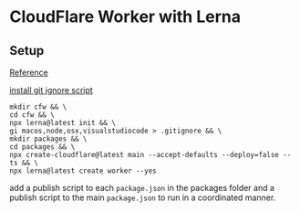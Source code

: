 # CloudFlare Worker with Lerna

## Setup

[Reference](https://developers.cloudflare.com/workers/tutorials/manage-projects-with-lerna/)

[install git ignore script](https://docs.gitignore.io/install/command-line)

```shell
mkdir cfw && \
cd cfw && \
npx lerna@latest init && \
gi macos,node,osx,visualstudiocode > .gitignore && \
mkdir packages && \
cd packages && \
npx create-cloudflare@latest main --accept-defaults --deploy=false --ts && \
npx lerna@latest create worker --yes
```

add a publish script to each `package.json` in the packages folder and a publish script to the main `package.json` to run in a coordinated manner.

